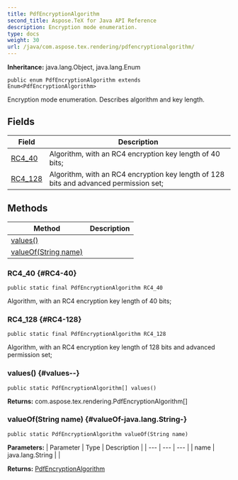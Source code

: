 ```yaml
---
title: PdfEncryptionAlgorithm
second_title: Aspose.TeX for Java API Reference
description: Encryption mode enumeration.
type: docs
weight: 30
url: /java/com.aspose.tex.rendering/pdfencryptionalgorithm/
---
```

**Inheritance:**
java.lang.Object, java.lang.Enum
```
public enum PdfEncryptionAlgorithm extends Enum<PdfEncryptionAlgorithm>
```

Encryption mode enumeration. Describes algorithm and key length.
## Fields

| Field | Description |
| --- | --- |
| [RC4_40](#RC4-40) | Algorithm, with an RC4 encryption key length of 40 bits; |
| [RC4_128](#RC4-128) | Algorithm, with an RC4 encryption key length of 128 bits and advanced permission set; |
## Methods

| Method | Description |
| --- | --- |
| [values()](#values--) |  |
| [valueOf(String name)](#valueOf-java.lang.String-) |  |
### RC4_40 {#RC4-40}
```
public static final PdfEncryptionAlgorithm RC4_40
```


Algorithm, with an RC4 encryption key length of 40 bits;

### RC4_128 {#RC4-128}
```
public static final PdfEncryptionAlgorithm RC4_128
```


Algorithm, with an RC4 encryption key length of 128 bits and advanced permission set;

### values() {#values--}
```
public static PdfEncryptionAlgorithm[] values()
```




**Returns:**
com.aspose.tex.rendering.PdfEncryptionAlgorithm[]
### valueOf(String name) {#valueOf-java.lang.String-}
```
public static PdfEncryptionAlgorithm valueOf(String name)
```




**Parameters:**
| Parameter | Type | Description |
| --- | --- | --- |
| name | java.lang.String |  |

**Returns:**
[PdfEncryptionAlgorithm](../../com.aspose.tex.rendering/pdfencryptionalgorithm)
